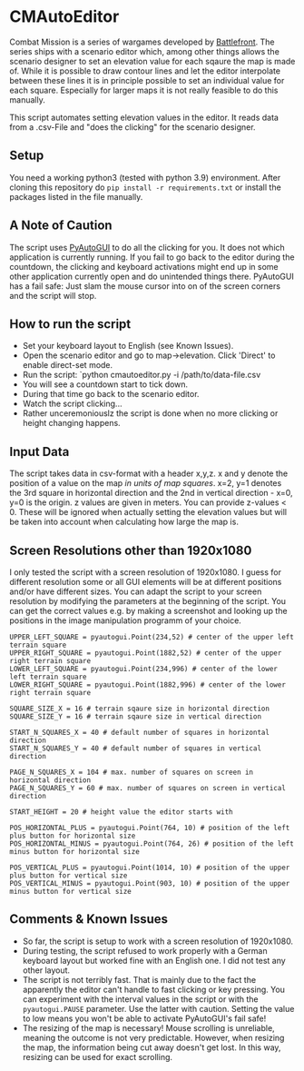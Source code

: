 # CMAutoEditor
Combat Mission is a series of wargames developed by [Battlefront](https://www.battlefront.com). The series ships with a scenario editor which, among other 
things allows the scenario designer to set an elevation value for each sqaure the map is made of. While it is possible to draw contour lines and let the editor 
interpolate between these lines it is in principle possible to set an individual value for each square. Especially for larger maps it is not really feasible 
to do this manually.

This script automates setting elevation values in the editor. It reads data from a .csv-File and "does the clicking" for the scenario designer.

## Setup
You need a working python3 (tested with python 3.9) environment. After cloning this repository do `pip install -r requirements.txt` or install 
the packages listed in the file manually.

## A Note of Caution
The script uses [PyAutoGUI](https://pyautogui.readthedocs.io/en/latest/) to do all the clicking for you. It does not which application is currently running. 
If you fail to go back to the editor during the countdown, the clicking and keyboard activations might end up in some other application currently open and do 
unintended things there. PyAutoGUI has a fail safe: Just slam the mouse cursor into on of the screen corners and the script will stop.

## How to run the script

- Set your keyboard layout to English (see Known Issues).
- Open the scenario editor and go to map->elevation. Click 'Direct' to enable direct-set mode.
- Run the script: `python cmautoeditor.py -i /path/to/data-file.csv
- You will see a countdown start to tick down.
- During that time go back to the scenario editor.
- Watch the script clicking...
- Rather unceremoniouslz the script is done when no more clicking or height changing happens.

## Input Data
The script takes data in csv-format with a header x,y,z. x and y denote the position of a value on the map *in units of map squares*. x=2, y=1 denotes the 3rd 
square in horizontal direction and the 2nd in vertical direction - x=0, y=0 is the origin. z values are given in meters. You can provide z-values < 0. These 
will be ignored when actually setting the elevation values but will be taken into account when calculating how large the map is.

## Screen Resolutions other than 1920x1080
I only tested the script with a screen resolution of 1920x1080. I guess for different resolution some or all GUI elements will be at different positions and/or have different sizes.
You can adapt the script to your screen resolution by modifying the parameters at the beginning of the script. You can get the correct values e.g. by making a screenshot and looking up the positions in the image manipulation programm of your choice.

```
UPPER_LEFT_SQUARE = pyautogui.Point(234,52) # center of the upper left terrain square
UPPER_RIGHT_SQUARE = pyautogui.Point(1882,52) # center of the upper right terrain square
LOWER_LEFT_SQUARE = pyautogui.Point(234,996) # center of the lower left terrain square
LOWER_RIGHT_SQUARE = pyautogui.Point(1882,996) # center of the lower right terrain square

SQUARE_SIZE_X = 16 # terrain sqaure size in horizontal direction
SQUARE_SIZE_Y = 16 # terrain sqaure size in vertical direction

START_N_SQUARES_X = 40 # default number of squares in horizontal direction
START_N_SQUARES_Y = 40 # default number of squares in vertical direction

PAGE_N_SQUARES_X = 104 # max. number of squares on screen in horizontal direction
PAGE_N_SQUARES_Y = 60 # max. number of squares on screen in vertical direction

START_HEIGHT = 20 # height value the editor starts with

POS_HORIZONTAL_PLUS = pyautogui.Point(764, 10) # position of the left plus button for horizontal size
POS_HORIZONTAL_MINUS = pyautogui.Point(764, 26) # position of the left minus button for horizontal size

POS_VERTICAL_PLUS = pyautogui.Point(1014, 10) # position of the upper plus button for vertical size
POS_VERTICAL_MINUS = pyautogui.Point(903, 10) # position of the upper minus button for vertical size
``` 

## Comments & Known Issues
- So far, the script is setup to work with a screen resolution of 1920x1080. 
- During testing, the script refused to work properly with a German keyboard layout but worked fine with an English one. I did not test any other layout.
- The script is not terribly fast. That is mainly due to the fact the apparently the editor can't handle to fast clicking or key pressing. You can experiment with the interval values in the script or with the `pyautogui.PAUSE` parameter. Use the latter with caution. Setting the value to low means you won't be able to activate PyAutoGUI's fail safe!
- The resizing of the map is necessary! Mouse scrolling is unreliable, meaning the outcome is not very predictable. However, when resizing the map, the information being cut away 
doesn't get lost. In this way, resizing can be used for exact scrolling.


